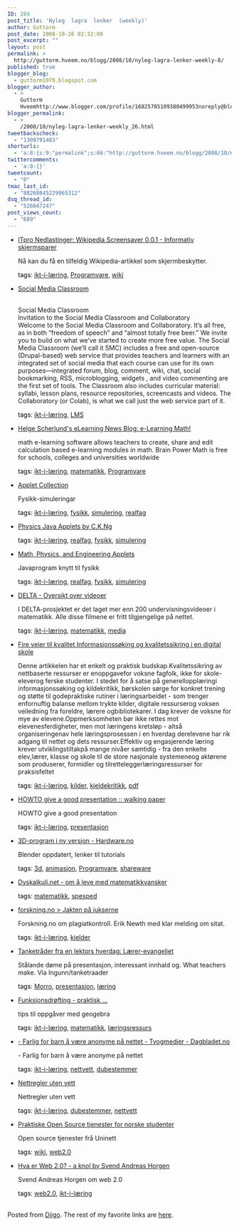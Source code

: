 ```yaml
---
ID: 284
post_title: 'Nyleg  lagra  lenker  (weekly)'
author: Guttorm
post_date: 2008-10-26 02:32:00
post_excerpt: ""
layout: post
permalink: >
  http://guttorm.hveem.no/blogg/2008/10/nyleg-lagra-lenker-weekly-8/
published: true
blogger_blog:
  - guttorm1979.blogspot.com
blogger_author:
  - >
    Guttorm
    Hveemhttp://www.blogger.com/profile/16825705109380499953noreply@blogger.com
blogger_permalink:
  - >
    /2008/10/nyleg-lagra-lenker-weekly_26.html
tweetbackscheck:
  - "1309791483"
shorturls:
  - 'a:8:{s:9:"permalink";s:66:"http://guttorm.hveem.no/blogg/2008/10/nyleg-lagra-lenker-weekly-8/";s:7:"tinyurl";s:25:"http://tinyurl.com/adaufa";s:4:"isgd";s:17:"http://is.gd/h05E";s:5:"bitly";s:18:"http://bit.ly/5HSL";s:5:"snipr";s:22:"http://snipr.com/am4d2";s:5:"snurl";s:22:"http://snurl.com/am4d2";s:7:"snipurl";s:24:"http://snipurl.com/am4d2";s:4:"trim";s:17:"http://tr.im/c4ls";}'
twittercomments:
  - 'a:0:{}'
tweetcount:
  - "0"
tmac_last_id:
  - "88260845229965312"
dsq_thread_id:
  - "526047247"
post_views_count:
  - "689"
---
```

<ul class='diigo-linkroll'><li><p class='diigo-link'><a rel='nofollow' href='http://itpro.no/fil/1704.html'>ITpro Nedlastinger: Wikipedia Screensaver 0.0.1 - Informativ skjermsparer</a></p><p class='diigo-description'>Nå kan du få en tilfeldig Wikipedia-artikkel som skjermbeskytter.</p><p class='diigo-tags'><a style='color:#000 !important;text-decoration:none !important;' href='http://www.diigo.com/cloud/guttorm1979'>tags</a>: <a href='http://www.diigo.com/user/guttorm1979/ikt-i-læring'>ikt-i-læring</a>, <a href='http://www.diigo.com/user/guttorm1979/Programvare'>Programvare</a>, <a href='http://www.diigo.com/user/guttorm1979/wiki'>wiki</a></p><li><p class='diigo-link'><a rel='nofollow' href='http://socialmediaclassroom.com'>Social Media Classroom</a></p><p class='diigo-description'><br />Social Media Classroom<br />Invitation to the Social Media Classroom and Collaboratory<br />Welcome to the Social Media Classroom and Collaboratory.  It’s all free, as in both “freedom of speech” and “almost totally free beer.” We invite you to build on what we’ve started to create more free value.  The Social Media Classroom (we’ll call it SMC) includes a free and open-source (Drupal-based) web service that provides teachers and learners with an integrated set of social media that each course can use for its own purposes—integrated forum, blog, comment, wiki, chat, social bookmarking, RSS, microblogging, widgets , and video commenting are the first set of tools.  The Classroom also includes curricular material: syllabi, lesson plans, resource repositories, screencasts and videos.  The Collaboratory (or Colab), is what we call just the web service part of it.  </p><p class='diigo-tags'><a style='color:#000 !important;text-decoration:none !important;' href='http://www.diigo.com/cloud/guttorm1979'>tags</a>: <a href='http://www.diigo.com/user/guttorm1979/ikt-i-læring'>ikt-i-læring</a>, <a href='http://www.diigo.com/user/guttorm1979/LMS'>LMS</a></p><li><p class='diigo-link'><a rel='nofollow' href='http://scherlund.blogspot.com/2008/10/e-learning-math.html'>Helge Scherlund's eLearning News Blog: e-Learning Math!</a></p><p class='diigo-description'>math e-learning software allows teachers to create, share and edit calculation based e-learning modules in math. Brain Power Math is free for schools, colleges and universities worldwide</p><p class='diigo-tags'><a style='color:#000 !important;text-decoration:none !important;' href='http://www.diigo.com/cloud/guttorm1979'>tags</a>: <a href='http://www.diigo.com/user/guttorm1979/ikt-i-læring'>ikt-i-læring</a>, <a href='http://www.diigo.com/user/guttorm1979/matematikk'>matematikk</a>, <a href='http://www.diigo.com/user/guttorm1979/Programvare'>Programvare</a></p><li><p class='diigo-link'><a rel='nofollow' href='http://lectureonline.cl.msu.edu/~mmp/applist/applets.htm'>Applet Collection</a></p><p class='diigo-description'>Fysikk-simuleringar</p><p class='diigo-tags'><a style='color:#000 !important;text-decoration:none !important;' href='http://www.diigo.com/cloud/guttorm1979'>tags</a>: <a href='http://www.diigo.com/user/guttorm1979/ikt-i-læring'>ikt-i-læring</a>, <a href='http://www.diigo.com/user/guttorm1979/fysikk'>fysikk</a>, <a href='http://www.diigo.com/user/guttorm1979/simulering'>simulering</a>, <a href='http://www.diigo.com/user/guttorm1979/realfag'>realfag</a></p><li><p class='diigo-link'><a rel='nofollow' href='http://www.ngsir.netfirms.com/englishVersion.htm'>Physics Java Applets by C.K.Ng</a></p><p class='diigo-tags'><a style='color:#000 !important;text-decoration:none !important;' href='http://www.diigo.com/cloud/guttorm1979'>tags</a>: <a href='http://www.diigo.com/user/guttorm1979/ikt-i-læring'>ikt-i-læring</a>, <a href='http://www.diigo.com/user/guttorm1979/realfag'>realfag</a>, <a href='http://www.diigo.com/user/guttorm1979/fysikk'>fysikk</a>, <a href='http://www.diigo.com/user/guttorm1979/simulering'>simulering</a></p><li><p class='diigo-link'><a rel='nofollow' href='http://www.falstad.com/mathphysics.html'>Math, Physics, and Engineering Applets</a></p><p class='diigo-description'>Javaprogram knytt til fysikk</p><p class='diigo-tags'><a style='color:#000 !important;text-decoration:none !important;' href='http://www.diigo.com/cloud/guttorm1979'>tags</a>: <a href='http://www.diigo.com/user/guttorm1979/ikt-i-læring'>ikt-i-læring</a>, <a href='http://www.diigo.com/user/guttorm1979/realfag'>realfag</a>, <a href='http://www.diigo.com/user/guttorm1979/fysikk'>fysikk</a>, <a href='http://www.diigo.com/user/guttorm1979/simulering'>simulering</a></p><li><p class='diigo-link'><a rel='nofollow' href='http://www.ntnu.no/delta/video.php'>DELTA - Oversikt over videoer</a></p><p class='diigo-description'>I DELTA-prosjektet er det laget mer enn 200 undervisningsvideoer i matematikk. Alle disse filmene er fritt tilgjengelige på nettet.</p><p class='diigo-tags'><a style='color:#000 !important;text-decoration:none !important;' href='http://www.diigo.com/cloud/guttorm1979'>tags</a>: <a href='http://www.diigo.com/user/guttorm1979/ikt-i-læring'>ikt-i-læring</a>, <a href='http://www.diigo.com/user/guttorm1979/matematikk'>matematikk</a>, <a href='http://www.diigo.com/user/guttorm1979/media'>media</a></p><li><p class='diigo-link'><a rel='nofollow' href='http://www2.db.dk/dbf/2008/nr1/hoeivik.pdf'>Fire veier til kvalitet  Informasjonssøking og kvalitetssikring i en digital skole</a></p><p class='diigo-description'>Denne artikkelen har et enkelt og praktisk budskap.Kvalitetssikring av nettbaserte ressurser er enoppgavefor voksne fagfolk, ikke for skole-eleverog ferske studenter. I stedet for å satse på generellopplæringi informasjonssøking og kildekritikk, børskolen sørge for konkret trening og støtte til godepraktiske rutiner i læringsarbeidet - som trenger enfornuftig balanse mellom trykte kilder, digitale ressurserog voksen veiledning fra foreldre, lærere ogbibliotekarer. I dag krever de voksne for mye av elevene.Oppmerksomheten bør ikke rettes mot elevenesferdigheter, men mot læringens kretsløp - altså organiseringenav hele læringsprosessen i en hverdag derelevene har rik adgang til nettet og dets ressurser.Effektiv og engasjerende læring krever utviklingstiltakpå mange nivåer samtidig - fra den enkelte elev,lærer, klasse og skole til de store nasjonale systemeneog aktørene som produserer, formidler og tilretteleggerlæringsressurser for praksisfeltet</p><p class='diigo-tags'><a style='color:#000 !important;text-decoration:none !important;' href='http://www.diigo.com/cloud/guttorm1979'>tags</a>: <a href='http://www.diigo.com/user/guttorm1979/ikt-i-læring'>ikt-i-læring</a>, <a href='http://www.diigo.com/user/guttorm1979/kilder'>kilder</a>, <a href='http://www.diigo.com/user/guttorm1979/kjeldekritikk'>kjeldekritikk</a>, <a href='http://www.diigo.com/user/guttorm1979/pdf'>pdf</a></p><li><p class='diigo-link'><a rel='nofollow' href='http://www.walkingpaper.org/695'>HOWTO give a good presentation :: walking paper</a></p><p class='diigo-description'>HOWTO give a good presentation</p><p class='diigo-tags'><a style='color:#000 !important;text-decoration:none !important;' href='http://www.diigo.com/cloud/guttorm1979'>tags</a>: <a href='http://www.diigo.com/user/guttorm1979/ikt-i-læring'>ikt-i-læring</a>, <a href='http://www.diigo.com/user/guttorm1979/presentasjon'>presentasjon</a></p><li><p class='diigo-link'><a rel='nofollow' href='http://www.hardware.no/artikler/3d-program_i_ny_versjon/57194'>3D-program i ny versjon - Hardware.no</a></p><p class='diigo-description'>Blender oppdatert, lenker til tutorials</p><p class='diigo-tags'><a style='color:#000 !important;text-decoration:none !important;' href='http://www.diigo.com/cloud/guttorm1979'>tags</a>: <a href='http://www.diigo.com/user/guttorm1979/3d'>3d</a>, <a href='http://www.diigo.com/user/guttorm1979/animasjon'>animasjon</a>, <a href='http://www.diigo.com/user/guttorm1979/Programvare'>Programvare</a>, <a href='http://www.diigo.com/user/guttorm1979/shareware'>shareware</a></p><li><p class='diigo-link'><a rel='nofollow' href='http://www.dyskalkuli.net/hvaer.php'>Dyskalkuli.net - om å leve med matematikkvansker</a></p><p class='diigo-tags'><a style='color:#000 !important;text-decoration:none !important;' href='http://www.diigo.com/cloud/guttorm1979'>tags</a>: <a href='http://www.diigo.com/user/guttorm1979/matematikk'>matematikk</a>, <a href='http://www.diigo.com/user/guttorm1979/spesped'>spesped</a></p><li><p class='diigo-link'><a rel='nofollow' href='http://www.forskning.no/artikler/2008/oktober/198285'>forskning.no > Jakten på jukserne</a></p><p class='diigo-description'>Forskning.no om plagiatkontroll. Erik Newth med klar melding om sitat.</p><p class='diigo-tags'><a style='color:#000 !important;text-decoration:none !important;' href='http://www.diigo.com/cloud/guttorm1979'>tags</a>: <a href='http://www.diigo.com/user/guttorm1979/ikt-i-læring'>ikt-i-læring</a>, <a href='http://www.diigo.com/user/guttorm1979/kjelder'>kjelder</a></p><li><p class='diigo-link'><a rel='nofollow' href='http://tanketraader-ingunn.blogspot.com/2008/10/lrer-evangeliet.html'>Tanketråder fra en lektors hverdag: Lærer-evangeliet</a></p><p class='diigo-description'>Stålande døme på presentasjon, interessant innhald og. What teachers make. Via Ingunn/tanketraader</p><p class='diigo-tags'><a style='color:#000 !important;text-decoration:none !important;' href='http://www.diigo.com/cloud/guttorm1979'>tags</a>: <a href='http://www.diigo.com/user/guttorm1979/Morro'>Morro</a>, <a href='http://www.diigo.com/user/guttorm1979/presentasjon'>presentasjon</a>, <a href='http://www.diigo.com/user/guttorm1979/læring'>læring</a></p><li><p class='diigo-link'><a rel='nofollow' href='http://docs.google.com/View?docid=dc3qdtxd_68t3wtfxt'>Funksjonsdrøfting - praktisk ...</a></p><p class='diigo-description'>tips til oppgåver med geogebra</p><p class='diigo-tags'><a style='color:#000 !important;text-decoration:none !important;' href='http://www.diigo.com/cloud/guttorm1979'>tags</a>: <a href='http://www.diigo.com/user/guttorm1979/ikt-i-læring'>ikt-i-læring</a>, <a href='http://www.diigo.com/user/guttorm1979/matematikk'>matematikk</a>, <a href='http://www.diigo.com/user/guttorm1979/læringsressurs'>læringsressurs</a></p><li><p class='diigo-link'><a rel='nofollow' href='http://www.dagbladet.no/kultur/2008/10/21/551046.html'>- Farlig for barn å være anonyme på nettet - Tvogmedier - Dagbladet.no</a></p><p class='diigo-description'>- Farlig for barn å være anonyme på nettet</p><p class='diigo-tags'><a style='color:#000 !important;text-decoration:none !important;' href='http://www.diigo.com/cloud/guttorm1979'>tags</a>: <a href='http://www.diigo.com/user/guttorm1979/ikt-i-læring'>ikt-i-læring</a>, <a href='http://www.diigo.com/user/guttorm1979/nettvett'>nettvett</a>, <a href='http://www.diigo.com/user/guttorm1979/dubestemmer'>dubestemmer</a></p><li><p class='diigo-link'><a rel='nofollow' href='http://www.aftenposten.no/meninger/debatt/article2724464.ece'>Nettregler uten vett</a></p><p class='diigo-description'>Nettregler uten vett</p><p class='diigo-tags'><a style='color:#000 !important;text-decoration:none !important;' href='http://www.diigo.com/cloud/guttorm1979'>tags</a>: <a href='http://www.diigo.com/user/guttorm1979/ikt-i-læring'>ikt-i-læring</a>, <a href='http://www.diigo.com/user/guttorm1979/dubestemmer'>dubestemmer</a>, <a href='http://www.diigo.com/user/guttorm1979/nettvett'>nettvett</a></p><li><p class='diigo-link'><a rel='nofollow' href='http://nrkbeta.no/praktiske-open-source-tjenester-for-norske-studenter'>Praktiske Open Source tjenester for norske studenter</a></p><p class='diigo-description'>Open source tjenester frå Uninett</p><p class='diigo-tags'><a style='color:#000 !important;text-decoration:none !important;' href='http://www.diigo.com/cloud/guttorm1979'>tags</a>: <a href='http://www.diigo.com/user/guttorm1979/wiki'>wiki</a>, <a href='http://www.diigo.com/user/guttorm1979/web2.0'>web2.0</a></p><li><p class='diigo-link'><a rel='nofollow' href='http://knol.google.com/k/svend-andreas-horgen/hva-er-web-20/16hdsg0zee5n/4'>Hva er Web 2.0? - a knol by Svend Andreas Horgen</a></p><p class='diigo-description'>Svend Andreas Horgen om web 2.0</p><p class='diigo-tags'><a style='color:#000 !important;text-decoration:none !important;' href='http://www.diigo.com/cloud/guttorm1979'>tags</a>: <a href='http://www.diigo.com/user/guttorm1979/web2.0'>web2.0</a>, <a href='http://www.diigo.com/user/guttorm1979/ikt-i-læring'>ikt-i-læring</a></p></ul><br />Posted from <a href='http://www.diigo.com'>Diigo</a>. The rest of my favorite links are <a href='http://www.diigo.com/user/guttorm1979'>here</a>.